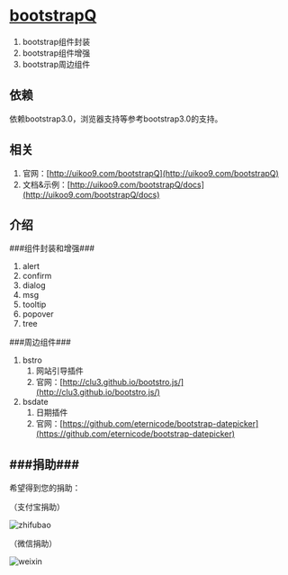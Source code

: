 [bootstrapQ](http://uikoo9.com/bootstrapQ)
==========================================
1. bootstrap组件封装
2. bootstrap组件增强
3. bootstrap周边组件

依赖
---
依赖bootstrap3.0，浏览器支持等参考bootstrap3.0的支持。

相关
---
1. 官网：[http://uikoo9.com/bootstrapQ](http://uikoo9.com/bootstrapQ)
2. 文档&示例：[http://uikoo9.com/bootstrapQ/docs](http://uikoo9.com/bootstrapQ/docs)

介绍
---

###组件封装和增强###
1. alert
2. confirm
3. dialog
4. msg
5. tooltip
6. popover
7. tree

###周边组件###
1. bstro
	1. 网站引导插件
	2. 官网：[http://clu3.github.io/bootstro.js/](http://clu3.github.io/bootstro.js/)
2. bsdate
	1. 日期插件
	2. 官网：[https://github.com/eternicode/bootstrap-datepicker](https://github.com/eternicode/bootstrap-datepicker)

###捐助###
---
希望得到您的捐助：

（支付宝捐助）

![zhifubao](http://uikoo9.qiniudn.com/@/img/donate/zhifu2.png)

（微信捐助）

![weixin](http://uikoo9.qiniudn.com/@/img/donate/zhifu1.png)








